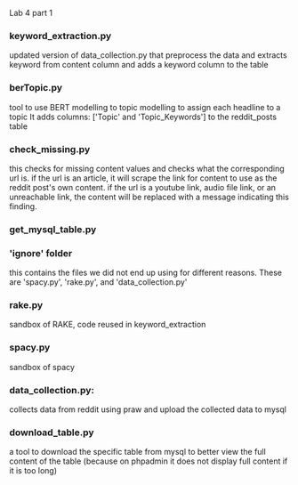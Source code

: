Lab 4 part 1

### keyword_extraction.py
updated version of data_collection.py that preprocess the data and extracts keyword from content column and adds a keyword column to the table

### berTopic.py
tool to use BERT modelling to topic modelling to assign each headline to a topic
It adds columns: ['Topic' and 'Topic_Keywords'] to the reddit_posts table

### check_missing.py
this checks for missing content values and checks what the corresponding url is. if the url is an article, it will scrape the link for content to use as the reddit post's own content. if the url is a youtube link, audio file link, or an unreachable link, the content will be replaced with a message indicating this finding.

### get_mysql_table.py


### 'ignore' folder
this contains the files we did not end up using for different reasons. These are 'spacy.py', 'rake.py', and 'data_collection.py' 

### rake.py
sandbox of RAKE, code reused in keyword_extraction

### spacy.py
sandbox of spacy

### data_collection.py:
collects data from reddit using praw and upload the collected data to mysql

### download_table.py
a tool to download the specific table from mysql to better view the full content of the table (because on phpadmin it does not display full content if it is too long)